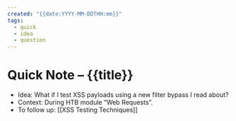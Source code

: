 ```yaml
---
created: "{{date:YYYY-MM-DDTHH:mm}}"
tags:
  - quick
  - idea
  - question
---
```

# Quick Note – {{title}}

- Idea: What if I test XSS payloads using a new filter bypass I read about?  
- Context: During HTB module “Web Requests”.  
- To follow up: [[XSS Testing Techniques]]
